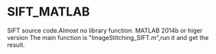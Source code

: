 # SIFT_MATLAB
SIFT source code.Almost no library function.
MATLAB 2014b or higer version
The main function is "ImageStitching_SIFT.m",run it and get the result.
